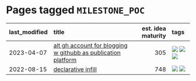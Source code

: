 # Pages tagged `MILESTONE_POC`

|last_modified|title|est. idea maturity|tags
|:---|:---|---:|:---|
|2023-04-07|[alt gh account for blogging w githubb as publication platform](../alt_gh_account_for_blogging.md)|305|[![](https://img.shields.io/badge/tag-MILESTONE_POC-12f6d5)](../tags/MILESTONE_POC.md) [![](https://img.shields.io/badge/tag-publication-48fb29)](../tags/publication.md) [![](https://img.shields.io/badge/tag-wip-4db4d2)](../tags/wip.md)|
|2022-08-15|[declarative infill](../declarative-infill.md)|748|[![](https://img.shields.io/badge/tag-MILESTONE_POC-12f6d5)](../tags/MILESTONE_POC.md) [![](https://img.shields.io/badge/tag-experimental-ea1833)](../tags/experimental.md)|